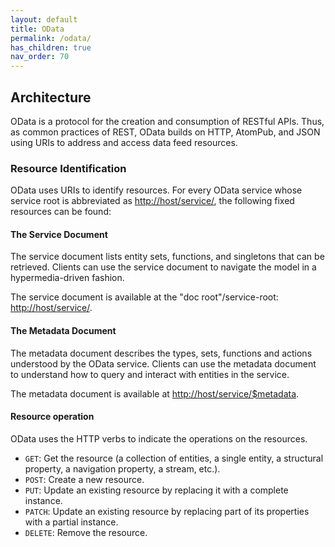 ```yaml
---
layout: default
title: OData
permalink: /odata/
has_children: true
nav_order: 70
---
```


## Architecture

OData is a protocol for the creation and consumption of RESTful APIs. Thus, as common practices of REST, OData builds on HTTP, AtomPub, and JSON using URIs to address and access data feed resources.

### Resource Identification

OData uses URIs to identify resources. For every OData service whose service root is abbreviated as <http://host/service/>, the following fixed resources can be found:

#### The Service Document

The service document lists entity sets, functions, and singletons that can be retrieved. Clients can use the service document to navigate the model in a hypermedia-driven fashion.

The service document is available at the "doc root"/service-root: <http://host/service/>.

#### The Metadata Document

The metadata document describes the types, sets, functions and actions understood by the OData service. Clients can use the metadata document to understand how to query and interact with entities in the service.

The metadata document is available at <http://host/service/$metadata>.

#### Resource operation

OData uses the HTTP verbs to indicate the operations on the resources.

* `GET`: Get the resource (a collection of entities, a single entity, a structural property, a navigation property, a stream, etc.).
* `POST`: Create a new resource.
* `PUT`: Update an existing resource by replacing it with a complete instance.
* `PATCH`: Update an existing resource by replacing part of its properties with a partial instance.
* `DELETE`: Remove the resource.

